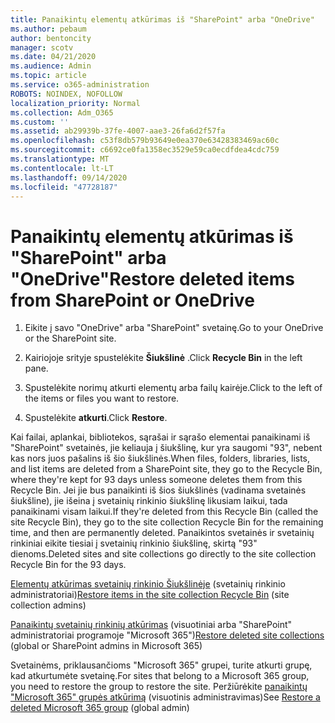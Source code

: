 ```yaml
---
title: Panaikintų elementų atkūrimas iš "SharePoint" arba "OneDrive"
ms.author: pebaum
author: bentoncity
manager: scotv
ms.date: 04/21/2020
ms.audience: Admin
ms.topic: article
ms.service: o365-administration
ROBOTS: NOINDEX, NOFOLLOW
localization_priority: Normal
ms.collection: Adm_O365
ms.custom: ''
ms.assetid: ab29939b-37fe-4007-aae3-26fa6d2f57fa
ms.openlocfilehash: c53f8db579b93649e0ea370e63428383469ac60c
ms.sourcegitcommit: c6692ce0fa1358ec3529e59ca0ecdfdea4cdc759
ms.translationtype: MT
ms.contentlocale: lt-LT
ms.lasthandoff: 09/14/2020
ms.locfileid: "47728187"
---
```

# <a name="restore-deleted-items-from-sharepoint-or-onedrive"></a><span data-ttu-id="550d7-102">Panaikintų elementų atkūrimas iš "SharePoint" arba "OneDrive"</span><span class="sxs-lookup"><span data-stu-id="550d7-102">Restore deleted items from SharePoint or OneDrive</span></span>

1. <span data-ttu-id="550d7-103">Eikite į savo "OneDrive" arba "SharePoint" svetainę.</span><span class="sxs-lookup"><span data-stu-id="550d7-103">Go to your OneDrive or the SharePoint site.</span></span>
    
2. <span data-ttu-id="550d7-104">Kairiojoje srityje spustelėkite **Šiukšlinė** .</span><span class="sxs-lookup"><span data-stu-id="550d7-104">Click **Recycle Bin** in the left pane.</span></span> 
    
3. <span data-ttu-id="550d7-105">Spustelėkite norimų atkurti elementų arba failų kairėje.</span><span class="sxs-lookup"><span data-stu-id="550d7-105">Click to the left of the items or files you want to restore.</span></span>
    
4. <span data-ttu-id="550d7-106">Spustelėkite **atkurti**.</span><span class="sxs-lookup"><span data-stu-id="550d7-106">Click **Restore**.</span></span> 
    
<span data-ttu-id="550d7-107">Kai failai, aplankai, bibliotekos, sąrašai ir sąrašo elementai panaikinami iš "SharePoint" svetainės, jie keliauja į šiukšlinę, kur yra saugomi "93", nebent kas nors juos pašalins iš šio šiukšlinės.</span><span class="sxs-lookup"><span data-stu-id="550d7-107">When files, folders, libraries, lists, and list items are deleted from a SharePoint site, they go to the Recycle Bin, where they're kept for 93 days unless someone deletes them from this Recycle Bin.</span></span> <span data-ttu-id="550d7-108">Jei jie bus panaikinti iš šios šiukšlinės (vadinama svetainės šiukšline), jie išeina į svetainių rinkinio šiukšlinę likusiam laikui, tada panaikinami visam laikui.</span><span class="sxs-lookup"><span data-stu-id="550d7-108">If they're deleted from this Recycle Bin (called the site Recycle Bin), they go to the site collection Recycle Bin for the remaining time, and then are permanently deleted.</span></span> <span data-ttu-id="550d7-109">Panaikintos svetainės ir svetainių rinkiniai eikite tiesiai į svetainių rinkinio šiukšlinę, skirtą "93" dienoms.</span><span class="sxs-lookup"><span data-stu-id="550d7-109">Deleted sites and site collections go directly to the site collection Recycle Bin for the 93 days.</span></span>
  
<span data-ttu-id="550d7-110">[Elementų atkūrimas svetainių rinkinio Šiukšlinėje](https://go.microsoft.com/fwlink/?linkid=867800) (svetainių rinkinio administratoriai)</span><span class="sxs-lookup"><span data-stu-id="550d7-110">[Restore items in the site collection Recycle Bin](https://go.microsoft.com/fwlink/?linkid=867800) (site collection admins)</span></span> 
  
<span data-ttu-id="550d7-111">[Panaikintų svetainių rinkinių atkūrimas](https://go.microsoft.com/fwlink/?linkid=867660) (visuotiniai arba "SharePoint" administratoriai programoje "Microsoft 365")</span><span class="sxs-lookup"><span data-stu-id="550d7-111">[Restore deleted site collections](https://go.microsoft.com/fwlink/?linkid=867660) (global or SharePoint admins in Microsoft 365)</span></span> 
  
<span data-ttu-id="550d7-112">Svetainėms, priklausančioms "Microsoft 365" grupei, turite atkurti grupę, kad atkurtumėte svetainę.</span><span class="sxs-lookup"><span data-stu-id="550d7-112">For sites that belong to a Microsoft 365 group, you need to restore the group to restore the site.</span></span> <span data-ttu-id="550d7-113">Peržiūrėkite [panaikintų "Microsoft 365" grupės atkūrimą](https://go.microsoft.com/fwlink/?linkid=867802) (visuotinis administravimas)</span><span class="sxs-lookup"><span data-stu-id="550d7-113">See [Restore a deleted Microsoft 365 group](https://go.microsoft.com/fwlink/?linkid=867802) (global admin)</span></span> 
  


